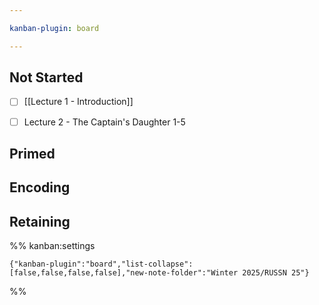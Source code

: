 ```yaml
---

kanban-plugin: board

---
```


## Not Started

- [ ] [[Lecture 1 - Introduction]]
- [ ] Lecture 2 - The Captain's Daughter 1-5


## Primed



## Encoding



## Retaining





%% kanban:settings
```
{"kanban-plugin":"board","list-collapse":[false,false,false,false],"new-note-folder":"Winter 2025/RUSSN 25"}
```
%%